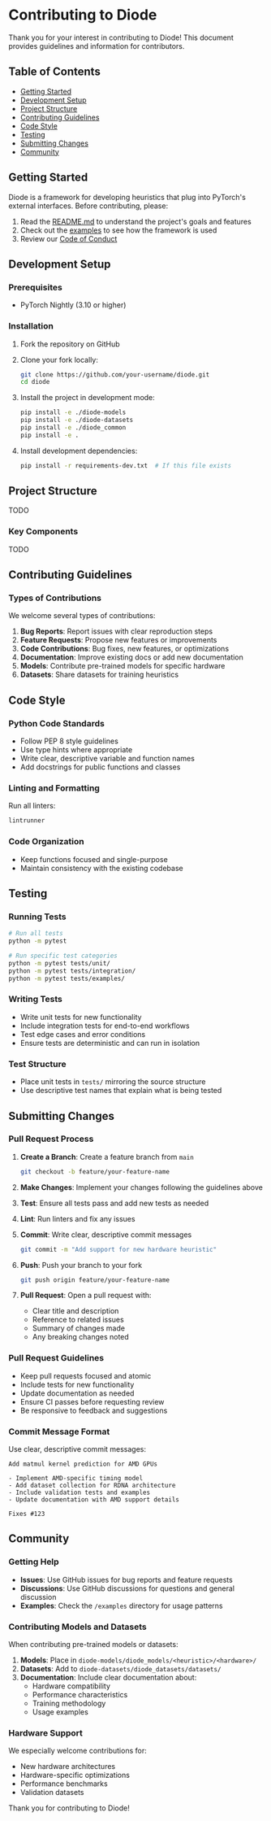 # Contributing to Diode

Thank you for your interest in contributing to Diode! This document provides guidelines and information for contributors.

## Table of Contents

- [Getting Started](#getting-started)
- [Development Setup](#development-setup)
- [Project Structure](#project-structure)
- [Contributing Guidelines](#contributing-guidelines)
- [Code Style](#code-style)
- [Testing](#testing)
- [Submitting Changes](#submitting-changes)
- [Community](#community)

## Getting Started

Diode is a framework for developing heuristics that plug into PyTorch's external interfaces. Before contributing, please:

1. Read the [README.md](/home/gabeferns/diode/README.md) to understand the project's goals and features
2. Check out the [examples](/home/gabeferns/diode/examples) to see how the framework is used
3. Review our [Code of Conduct](/home/gabeferns/diode/CODE_OF_CONDUCT.md)

## Development Setup

### Prerequisites

- PyTorch Nightly (3.10 or higher)

### Installation

1. Fork the repository on GitHub
2. Clone your fork locally:
   ```bash
   git clone https://github.com/your-username/diode.git
   cd diode
   ```

4. Install the project in development mode:
   ```bash
   pip install -e ./diode-models
   pip install -e ./diode-datasets
   pip install -e ./diode_common
   pip install -e .
   ```

5. Install development dependencies:
   ```bash
   pip install -r requirements-dev.txt  # If this file exists
   ```

## Project Structure

TODO

### Key Components

TODO

## Contributing Guidelines

### Types of Contributions

We welcome several types of contributions:

1. **Bug Reports**: Report issues with clear reproduction steps
2. **Feature Requests**: Propose new features or improvements
3. **Code Contributions**: Bug fixes, new features, or optimizations
4. **Documentation**: Improve existing docs or add new documentation
5. **Models**: Contribute pre-trained models for specific hardware
6. **Datasets**: Share datasets for training heuristics

## Code Style

### Python Code Standards

- Follow PEP 8 style guidelines
- Use type hints where appropriate
- Write clear, descriptive variable and function names
- Add docstrings for public functions and classes

### Linting and Formatting

Run all linters:

```bash
lintrunner
```

### Code Organization

- Keep functions focused and single-purpose
- Maintain consistency with the existing codebase

## Testing

### Running Tests

```bash
# Run all tests
python -m pytest

# Run specific test categories
python -m pytest tests/unit/
python -m pytest tests/integration/
python -m pytest tests/examples/
```

### Writing Tests

- Write unit tests for new functionality
- Include integration tests for end-to-end workflows
- Test edge cases and error conditions
- Ensure tests are deterministic and can run in isolation

### Test Structure

- Place unit tests in `tests/` mirroring the source structure
- Use descriptive test names that explain what is being tested

## Submitting Changes

### Pull Request Process

1. **Create a Branch**: Create a feature branch from `main`
   ```bash
   git checkout -b feature/your-feature-name
   ```

2. **Make Changes**: Implement your changes following the guidelines above

3. **Test**: Ensure all tests pass and add new tests as needed

4. **Lint**: Run linters and fix any issues

5. **Commit**: Write clear, descriptive commit messages
   ```bash
   git commit -m "Add support for new hardware heuristic"
   ```

6. **Push**: Push your branch to your fork
   ```bash
   git push origin feature/your-feature-name
   ```

7. **Pull Request**: Open a pull request with:
   - Clear title and description
   - Reference to related issues
   - Summary of changes made
   - Any breaking changes noted

### Pull Request Guidelines

- Keep pull requests focused and atomic
- Include tests for new functionality
- Update documentation as needed
- Ensure CI passes before requesting review
- Be responsive to feedback and suggestions

### Commit Message Format

Use clear, descriptive commit messages:

```
Add matmul kernel prediction for AMD GPUs

- Implement AMD-specific timing model
- Add dataset collection for RDNA architecture
- Include validation tests and examples
- Update documentation with AMD support details

Fixes #123
```

## Community

### Getting Help

- **Issues**: Use GitHub issues for bug reports and feature requests
- **Discussions**: Use GitHub discussions for questions and general discussion
- **Examples**: Check the `/examples` directory for usage patterns

### Contributing Models and Datasets

When contributing pre-trained models or datasets:

1. **Models**: Place in `diode-models/diode_models/<heuristic>/<hardware>/`
2. **Datasets**: Add to `diode-datasets/diode_datasets/datasets/`
3. **Documentation**: Include clear documentation about:
   - Hardware compatibility
   - Performance characteristics
   - Training methodology
   - Usage examples

### Hardware Support

We especially welcome contributions for:

- New hardware architectures
- Hardware-specific optimizations
- Performance benchmarks
- Validation datasets


Thank you for contributing to Diode!
